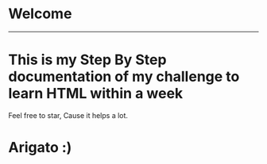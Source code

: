 # Welcome
---
<!-- qqqqq..... -->
# This is my Step By Step documentation of my challenge to learn HTML within a week
Feel free to star, Cause it helps a lot.
  
# Arigato :)
